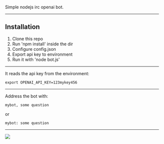 Simple nodejs irc openai bot.

---

## Installation

1) Clone this repo
2) Run 'npm install' inside the dir
3) Configure config.json
4) Export api key to environment
3) Run it with 'node bot.js'

---

It reads the api key from the environment:

`export OPENAI_API_KEY=123mykey456`

---

Address the bot with:

`mybot, some question`

or 

`mybot: some question`

---

![](https://i.imgur.com/H9yo8Jt.jpg)